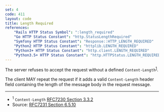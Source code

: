```yaml
---
set: 4
code: 411
layout: code
title: Length Required
references:
    "Rails HTTP Status Symbol": ":length_required"
    "Go HTTP Status Constant": "http.StatusLengthRequired"
    "Symfony HTTP Status Constant": "Response::HTTP_LENGTH_REQUIRED"
    "Python2 HTTP Status Constant": "httplib.LENGTH_REQUIRED"
    "Python3+ HTTP Status Constant": "http.client.LENGTH_REQUIRED"
    "Python3.5+ HTTP Status Constant": "http.HTTPStatus.LENGTH_REQUIRED"
---
```


The server refuses to accept the request without a defined
`Content-Length`<sup>[1](#ref-1)</sup>.

The client MAY repeat the request if it adds a valid `Content-Length`
header field containing the length of the message body in the request
message.

---

* <span id="ref-1"><sup>1</sup> `Content-Length` [RFC7230 Section 3.3.2][2]</span>
* Source: [RFC7231 Section 6.5.10][1]

[1]: <{{site.rfcUrl}}/rfc7231#section-6.5.10>
[2]: <{{site.rfcUrl}}/rfc7230#section-3.3.2>
